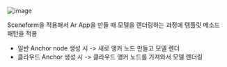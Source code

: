 ![image](https://user-images.githubusercontent.com/63052097/210230722-ce23ab76-b051-482e-aa6c-bd96049afe8b.png)       

Sceneform을 적용해서 Ar App을 만들 때 모델을 렌더링하는 과정에 템플릿 메소드 패턴을 적용
- 일반 Anchor node 생성 시 -> 새로 앵커 노드 만들고 모델 렌더 
- 클라우드 Anchor 생성 시 -> 클라우드 앵커 노드를 가져와서 모델 렌더링

